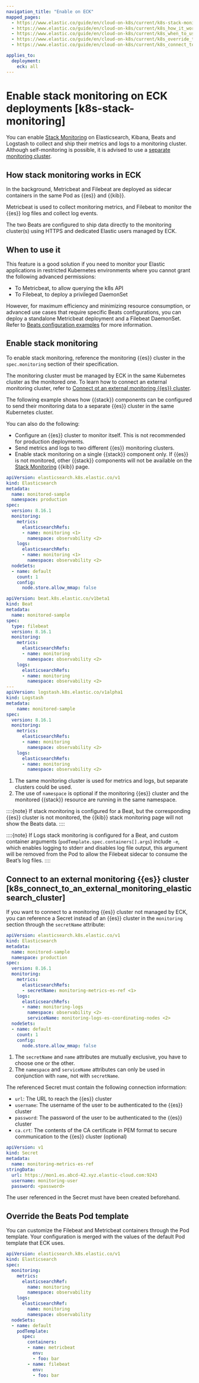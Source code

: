 ```yaml
---
navigation_title: "Enable on ECK"
mapped_pages:
  - https://www.elastic.co/guide/en/cloud-on-k8s/current/k8s-stack-monitoring.html
  - https://www.elastic.co/guide/en/cloud-on-k8s/current/k8s_how_it_works.html
  - https://www.elastic.co/guide/en/cloud-on-k8s/current/k8s_when_to_use_it.html
  - https://www.elastic.co/guide/en/cloud-on-k8s/current/k8s_override_the_beats_pod_template.html
  - https://www.elastic.co/guide/en/cloud-on-k8s/current/k8s_connect_to_an_external_monitoring_elasticsearch_cluster.html

applies_to:
  deployment:
    eck: all
---
```


# Enable stack monitoring on ECK deployments [k8s-stack-monitoring]

You can enable [Stack Monitoring](/deploy-manage/monitor.md) on Elasticsearch, Kibana, Beats and Logstash to collect and ship their metrics and logs to a monitoring cluster. Although self-monitoring is possible, it is advised to use a [separate monitoring cluster](/deploy-manage/monitor/stack-monitoring.md).

## How stack monitoring works in ECK

In the background, Metricbeat and Filebeat are deployed as sidecar containers in the same Pod as {{es}} and {{kib}}.

Metricbeat is used to collect monitoring metrics, and Filebeat to monitor the {{es}} log files and collect log events.

The two Beats are configured to ship data directly to the monitoring cluster(s) using HTTPS and dedicated Elastic users managed by ECK.

## When to use it

This feature is a good solution if you need to monitor your Elastic applications in restricted Kubernetes environments where you cannot grant the following advanced permissions:

* To Metricbeat, to allow querying the k8s API
* To Filebeat, to deploy a privileged DaemonSet

However, for maximum efficiency and minimizing resource consumption, or advanced use cases that require specific Beats configurations, you can deploy a standalone Metricbeat deployment and a Filebeat DaemonSet. Refer to [Beats configuration examples](/deploy-manage/deploy/cloud-on-k8s/configuration-examples-beats.md) for more information.

## Enable stack monitoring

To enable stack monitoring, reference the monitoring {{es}} cluster in the `spec.monitoring` section of their specification. 

The monitoring cluster must be managed by ECK in the same Kubernetes cluster as the monitored one. To learn how to connect an external monitoring cluster, refer to [Connect ot an external monitoring {{es}} cluster](#k8s_connect_to_an_external_monitoring_elasticsearch_cluster).

The following example shows how {{stack}} components can be configured to send their monitoring data to a separate {{es}} cluster in the same Kubernetes cluster. 

You can also do the following: 
* Configure an {{es}} cluster to monitor itself. This is not recommended for production deployments.
* Send metrics and logs to two different {{es}} monitoring clusters.
* Enable stack monitoring on a single {{stack}} component only. If {{es}} is not monitored, other {{stack}} components will not be available on the [Stack Monitoring](/deploy-manage/monitor/stack-monitoring/kibana-monitoring-data.md) {{kib}} page.

```yaml
apiVersion: elasticsearch.k8s.elastic.co/v1
kind: Elasticsearch
metadata:
  name: monitored-sample
  namespace: production
spec:
  version: 8.16.1
  monitoring:
    metrics:
      elasticsearchRefs:
      - name: monitoring <1>
        namespace: observability <2>
    logs:
      elasticsearchRefs:
      - name: monitoring <1>
        namespace: observability <2>
  nodeSets:
  - name: default
    count: 1
    config:
      node.store.allow_mmap: false

apiVersion: beat.k8s.elastic.co/v1beta1
kind: Beat
metadata:
  name: monitored-sample
spec:
  type: filebeat
  version: 8.16.1
  monitoring:
    metrics:
      elasticsearchRefs:
      - name: monitoring
        namespace: observability <2>
    logs:
      elasticsearchRefs:
      - name: monitoring
        namespace: observability <2>
---
apiVersion: logstash.k8s.elastic.co/v1alpha1
kind: Logstash
metadata:
    name: monitored-sample
spec:
  version: 8.16.1
  monitoring:
    metrics:
      elasticsearchRefs:
      - name: monitoring
        namespace: observability <2>
    logs:
      elasticsearchRefs:
      - name: monitoring
        namespace: observability <2>
```

1. The same monitoring cluster is used for metrics and logs, but separate clusters could be used.
2. The use of `namespace` is optional if the monitoring {{es}} cluster and the monitored {{stack}} resource are running in the same namespace.

::::{note}
If stack monitoring is configured for a Beat, but the corresponding {{es}} cluster is not monitored, the {{kib}} stack monitoring page will not show the Beats data.
::::

::::{note}
If Logs stack monitoring is configured for a Beat, and custom container arguments (`podTemplate.spec.containers[].args`) include `-e`, which enables logging to stderr and disables log file output, this argument will be removed from the Pod to allow the Filebeat sidecar to consume the Beat’s log files.
::::

## Connect to an external monitoring {{es}} cluster [k8s_connect_to_an_external_monitoring_elasticsearch_cluster]

If you want to connect to a monitoring {{es}} cluster not managed by ECK, you can reference a Secret instead of an {{es}} cluster in the `monitoring` section through the `secretName` attribute:

```yaml
apiVersion: elasticsearch.k8s.elastic.co/v1
kind: Elasticsearch
metadata:
  name: monitored-sample
  namespace: production
spec:
  version: 8.16.1
  monitoring:
    metrics:
      elasticsearchRefs:
      - secretName: monitoring-metrics-es-ref <1>
    logs:
      elasticsearchRefs:
      - name: monitoring-logs
        namespace: observability <2>
        serviceName: monitoring-logs-es-coordinating-nodes <2>
  nodeSets:
  - name: default
    count: 1
    config:
      node.store.allow_mmap: false
```

1. The `secretName` and `name` attributes are mutually exclusive, you have to choose one or the other.
2. The `namespace` and `serviceName` attributes can only be used in conjunction with `name`, not with `secretName`.

The referenced Secret must contain the following connection information:

* `url`: The URL to reach the {{es}} cluster
* `username`: The username of the user to be authenticated to the {{es}} cluster
* `password`: The password of the user to be authenticated to the {{es}} cluster
* `ca.crt`: The contents of the CA certificate in PEM format to secure communication to the {{es}} cluster (optional)

```yaml
apiVersion: v1
kind: Secret
metadata:
  name: monitoring-metrics-es-ref
stringData:
  url: https://mon1.es.abcd-42.xyz.elastic-cloud.com:9243
  username: monitoring-user
  password: <password>
```

The user referenced in the Secret must have been created beforehand.

## Override the Beats Pod template

You can customize the Filebeat and Metricbeat containers through the Pod template. Your configuration is merged with the values of the default Pod template that ECK uses.

```yaml
apiVersion: elasticsearch.k8s.elastic.co/v1
kind: Elasticsearch
spec:
  monitoring:
    metrics:
      elasticsearchRef:
        name: monitoring
        namespace: observability
    logs:
      elasticsearchRef:
        name: monitoring
        namespace: observability
  nodeSets:
  - name: default
    podTemplate:
      spec:
        containers:
        - name: metricbeat
          env:
          - foo: bar
        - name: filebeat
          env:
          - foo: bar
```